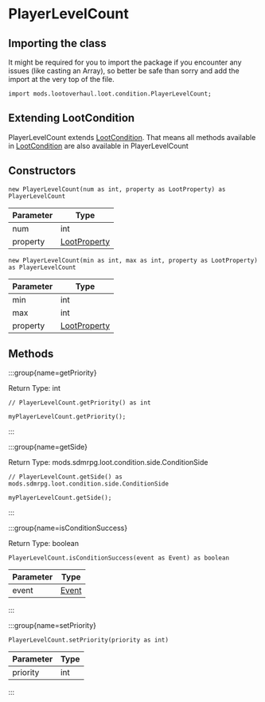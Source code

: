 # PlayerLevelCount

## Importing the class

It might be required for you to import the package if you encounter any issues (like casting an Array), so better be safe than sorry and add the import at the very top of the file.
```zenscript
import mods.lootoverhaul.loot.condition.PlayerLevelCount;
```


## Extending LootCondition

PlayerLevelCount extends [LootCondition](/mods/lootoverhaul/loot/condition/basic/LootCondition). That means all methods available in [LootCondition](/mods/lootoverhaul/loot/condition/basic/LootCondition) are also available in PlayerLevelCount

## Constructors


```zenscript
new PlayerLevelCount(num as int, property as LootProperty) as PlayerLevelCount
```
| Parameter |                         Type                         |
|-----------|------------------------------------------------------|
| num       | int                                                  |
| property  | [LootProperty](/mods/lootoverhaul/loot/LootProperty) |



```zenscript
new PlayerLevelCount(min as int, max as int, property as LootProperty) as PlayerLevelCount
```
| Parameter |                         Type                         |
|-----------|------------------------------------------------------|
| min       | int                                                  |
| max       | int                                                  |
| property  | [LootProperty](/mods/lootoverhaul/loot/LootProperty) |



## Methods

:::group{name=getPriority}

Return Type: int

```zenscript
// PlayerLevelCount.getPriority() as int

myPlayerLevelCount.getPriority();
```

:::

:::group{name=getSide}

Return Type: mods.sdmrpg.loot.condition.side.ConditionSide

```zenscript
// PlayerLevelCount.getSide() as mods.sdmrpg.loot.condition.side.ConditionSide

myPlayerLevelCount.getSide();
```

:::

:::group{name=isConditionSuccess}

Return Type: boolean

```zenscript
PlayerLevelCount.isConditionSuccess(event as Event) as boolean
```

| Parameter |              Type               |
|-----------|---------------------------------|
| event     | [Event](/forge/api/event/Event) |


:::

:::group{name=setPriority}

```zenscript
PlayerLevelCount.setPriority(priority as int)
```

| Parameter | Type |
|-----------|------|
| priority  | int  |


:::


